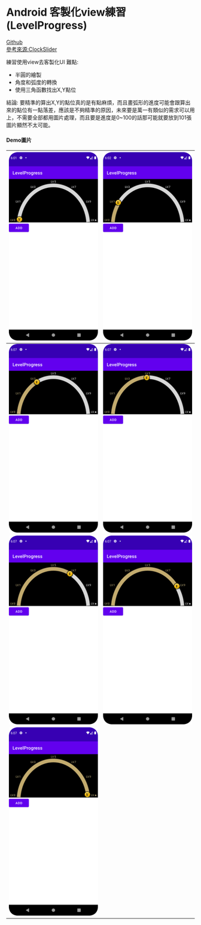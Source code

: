 # Android 客製化view練習(LevelProgress)

[Github](https://github.com/CiaShangLin/LevelProgress/tree/master)<br>
[參考來源:ClockSlider](https://github.com/a1573595/ClockSlider)

練習使用view去客製化UI
難點:
* 半圓的繪製
* 角度和弧度的轉換
* 使用三角函數找出X,Y點位

結論:
    要精準的算出X,Y的點位真的是有點麻煩，而且畫弧形的進度可能會跟算出來的點位有一點落差，應該是不夠精準的原因，未來要是萬一有類似的需求可以用上，不需要全部都用圖片處理，而且要是進度是0~100的話那可能就要放到101張圖片顯然不太可能。

#### Demo圖片
| ![](https://github.com/CiaShangLin/LevelProgress/blob/master/image/LV0.png) | ![](https://github.com/CiaShangLin/LevelProgress/blob/master/image/LV1.png) | 
| -------- | -------- |
| ![](https://github.com/CiaShangLin/LevelProgress/blob/master/image/LV3.png)    | ![](https://github.com/CiaShangLin/LevelProgress/blob/master/image/LV5.png)    |
| ![](https://github.com/CiaShangLin/LevelProgress/blob/master/image/LV7.png)| ![](https://github.com/CiaShangLin/LevelProgress/blob/master/image/LV9.png)|
| ![](https://github.com/CiaShangLin/LevelProgress/blob/master/image/LV10.png) | |

